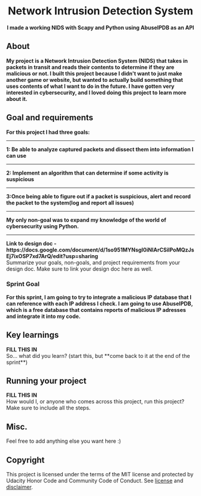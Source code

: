 <div align="center"></div>
<h1 align="center">Network Intrusion Detection System</h1>
<p align="center"><strong>I made a working NIDS with Scapy and Python using AbuseIPDB as an API</strong>
<br/>

<h2>About</h2>
<strong>My project is a Network Intrusion Detection System (NIDS) that takes in packets in transit and reads their contents to determine if they are malicious or not.  I built this project because I didn't want to just make another game or website, but wanted to actually build something that uses contents of what I want to do in the future.  I have gotten very interested in cybersecurity, and I loved doing this project to learn more about it.</strong><br/>


<h2>Goal and requirements</h2>
<strong>For this project I had three goals: <hr> 1: Be able to analyze captured packets and dissect them into information I can use <hr> 2: Implement an algorithm that can determine if some activity is suspicious<hr> 3:Once being able to figure out if a packet is suspicious, alert and record the packet to the system(log and report all issues)<hr>  My only non-goal was to expand my knowledge of the world of cybersecurity using Python.<hr>  Link to design doc - https://docs.google.com/document/d/1so951MYNsgI0iNlArCSiIPoMQzJsEj7ixOSP7xd7ArQ/edit?usp=sharing</strong><br/>
 Summarize your goals, non-goals, and project requirements from your design doc. Make sure to link your design doc here as well.
 
 <h3>Sprint Goal</h3>
<strong>For this sprint, I am going to try to integrate a malicious IP database that I can reference with each IP address I check.  I am going to use AbuseIPDB, which is a free database that contains reports of malicious IP adresses and integrate it into my code.</strong><br/>

<h2>Key learnings</h2>
<strong>FILL THIS IN</strong><br/>
So... what did you learn? (start this, but **come back to it at the end of the sprint**)

<h2>Running your project</h2>
<strong>FILL THIS IN</strong><br/>
How would I, or anyone who comes across this project, run this project? Make sure to include all the steps.

<h2>Misc.</h2>
Feel free to add anything else you want here :)

<h2>Copyright</h2>
This project is licensed under the terms of the MIT license and protected by Udacity Honor Code and Community Code of Conduct. See <a href="LICENSE.md">license</a> and <a href="LICENSE.DISCLAIMER.md">disclaimer</a>.
